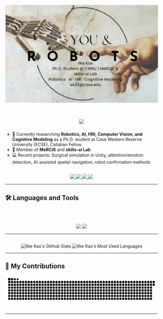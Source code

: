 <img src="https://github.com/ilke-kas/ilke-kas/blob/main/You&Robots.png" alt="You & Robots">

<h1 align="center">
  <img src="https://readme-typing-svg.herokuapp.com/?font=Inter&size=40&center=true&vCenter=true&width=650&height=70&color=4493F8&duration=4000&lines=Hi+there!+👋;+I'm+Ilke+Kas!;+PhD+Student+in+Robotics+and+AI" />
</h1>

- 🔬 Currently researching **Robotics, AI, HRI, Computer Vision, and Cognitive Modeling** as a Ph.D. student at Case Western Reserve University (ECSE), Callahan Fellow  
- 🧠 Member of **MeRCIS** and **skills-ai Lab**
- 💻 Recent projects: Surgical simulation in Unity, attention/emotion detection, AI-assisted spatial navigation, robot confirmation methods

<br>

<div align="center">
  <a href="mailto:ilkeekas@gmail.com">
    <img src="https://img.shields.io/badge/Gmail-333333?style=for-the-badge&logo=gmail&logoColor=red" />
  </a>
  <a href="https://www.linkedin.com/in/ilkekas/" target="_blank">
    <img src="https://img.shields.io/badge/LinkedIn-0077B5?style=for-the-badge&logo=linkedin&logoColor=white" />
  </a>
  <a href="https://github.com/ilke-kas" target="_blank">
    <img src="https://img.shields.io/badge/GitHub-181717?style=for-the-badge&logo=github&logoColor=white" />
  </a>
  <a href="https://scholar.google.com/citations?hl=en&user=PYwhar0AAAAJ" target="_blank">
    <img src="https://img.shields.io/badge/Google%20Scholar-4285F4?style=for-the-badge&logo=google-scholar&logoColor=white" />
  </a>
</div>


<hr>

## 🛠️ Languages and Tools

<br>
<br>
<p align="center">
  <img src="https://skillicons.dev/icons?i=python,cpp,java,js,html,css,matlab,csharp" />
  <img src="https://skillicons.dev/icons?i=ros,unity,react,nodejs,django,git,azure,opencv" />
</p>

<hr>

<br>

<div align=center>
  <img width=390 src="https://github-readme-stats.vercel.app/api?username=ilke-kas&theme=transparent&count_private=true&show_icons=true&rank_icon=github&locale=en" alt="Ilke Kas's GitHub Stats" />
  <img width=325 src="https://github-readme-stats.vercel.app/api/top-langs?username=ilke-kas&theme=transparent&layout=donut&hide=css&langs_count=8&border_radius=10&show_icons=true&locale=en" alt="Ilke Kas's Most Used Languages" />
</div>

<hr>

## 🐍 My Contributions

<div align="center">
  <picture>
    <source media="(prefers-color-scheme: dark)" srcset="https://raw.githubusercontent.com/ilke-kas/ilke-kas/output/github-contribution-grid-snake-dark.svg" />
    <source media="(prefers-color-scheme: light)" srcset="https://raw.githubusercontent.com/ilke-kas/ilke-kas/output/github-contribution-grid-snake.svg" />
    <img alt="github-snake" src="https://raw.githubusercontent.com/ilke-kas/ilke-kas/output/github-contribution-grid-snake.svg" />
  </picture>
</div>

<hr>



